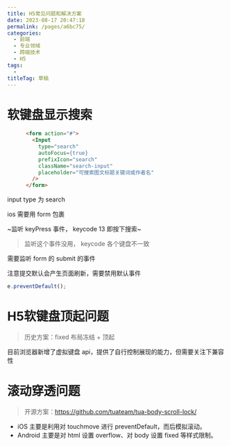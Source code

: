 ```yaml
---
title: H5常见问题和解决方案
date: 2023-08-17 20:47:18
permalink: /pages/a6bc75/
categories: 
  - 前端
  - 专业领域
  - 跨端技术
  - H5
tags: 
  - 
titleTag: 草稿
---
```

# 软键盘显示搜索

```html
      <form action="#">
        <Input
          type="search"
          autoFocus={true}
          prefixIcon="search"
          className="search-input"
          placeholder="可搜索图文标题关键词或作者名"
        />
      </form>
```
input type 为 search

ios 需要用 form 包裹

~监听 keyPress 事件， keycode 13 即按下搜索~
> 监听这个事件没用， keycode 各个键盘不一致

需要监听 form 的 submit 的事件

注意提交默认会产生页面刷新，需要禁用默认事件
```js
e.preventDefault();
```

# H5软键盘顶起问题
> 历史方案：fixed 布局冻结 + 顶起

目前浏览器新增了虚拟键盘 api，提供了自行控制展现的能力，但需要关注下兼容性

# 滚动穿透问题

> 开源方案：https://github.com/tuateam/tua-body-scroll-lock/

- iOS 主要是利用对 touchmove 进行 preventDefault，而后模拟滚动。
- Android 主要是对 html 设置 overflow、对 body 设置 fixed 等样式限制。